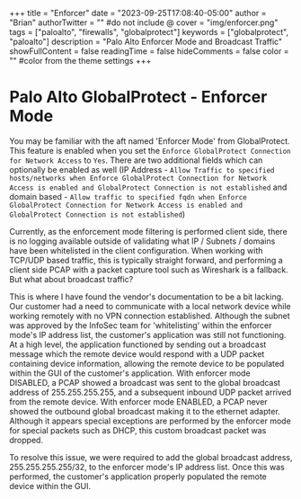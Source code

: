 +++
title = "Enforcer"
date = "2023-09-25T17:08:40-05:00"
author = "Brian"
authorTwitter = "" #do not include @
cover = "img/enforcer.png"
tags = ["paloalto", "firewalls", "globalprotect"]
keywords = ["globalprotect", "paloalto"]
description = "Palo Alto Enforcer Mode and Broadcast Traffic"
showFullContent = false
readingTime = false
hideComments = false
color = "" #color from the theme settings
+++

# Palo Alto GlobalProtect - Enforcer Mode

You may be familiar with the aft named 'Enforcer Mode' from GlobalProtect. This feature is enabled when you set the `Enforce GlobalProtect Connection for Network Access` to `Yes`. There are two additional fields which can optionally be enabled as well (IP Address - `Allow Traffic to specified hosts/networks when Enforce GlobalProtect Connection for Network Access is enabled and GlobalProtect Connection is not established` and domain based - `Allow traffic to specified fqdn when Enforce GlobalProtect Connection for Network Access is enabled and GlobalProtect Connection is not established`)

Currently, as the enforcement mode filtering is performed client side, there is no logging available outside of validating what IP / Subnets / domains have been whitelisted in the client configuration. When working with TCP/UDP based traffic, this is typically straight forward, and performing a client side PCAP with a packet capture tool such as Wireshark is a fallback. But what about broadcast traffic?

This is where I have found the vendor's documentation to be a bit lacking. Our customer had a need to communicate with a local network device while working remotely with no VPN connection established. Although the subnet was approved by the InfoSec team for 'whitelisting' within the enforcer mode's IP address list, the customer's application was still not functioning. At a high level, the application functioned by sending out a broadcast message which the remote device would respond with a UDP packet containing device information, allowing the remote device to be populated within the GUI of the customer's application. With enforcer mode DISABLED, a PCAP showed a broadcast was sent to the global broadcast address of 255.255.255.255, and a subsequent inbound UDP packet arrived from the remote device. With enforcer mode ENABLED, a PCAP never showed the outbound global broadcast making it to the ethernet adapter. Although it appears special exceptions are performed by the enforcer mode for special packets such as DHCP, this custom broadcast packet was dropped. 

To resolve this issue, we were required to add the global broadcast address, 255.255.255.255/32, to the enforcer mode's IP address list. Once this was performed, the customer's application properly populated the remote device within the GUI.